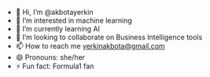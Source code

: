 - 👋 Hi, I’m @akbotayerkin
- 👀 I’m interested in machine learning
- 🌱 I’m currently learning AI
- 💞️ I’m looking to collaborate on Business Intelligence tools
- 📫 How to reach me yerkinakbota@gmail.com
- 😄 Pronouns: she/her
- ⚡ Fun fact: Formula1 fan

<!---
akbotayerkin/akbotayerkin is a ✨ special ✨ repository because its `README.md` (this file) appears on your GitHub profile.
You can click the Preview link to take a look at your changes.
--->
